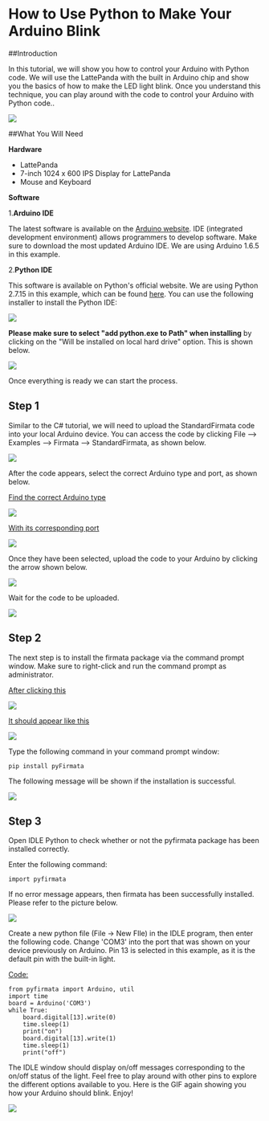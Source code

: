 # How to Use Python to Make Your Arduino Blink

##Introduction

In this tutorial, we will show you how to control your Arduino with Python code. We will use the LattePanda with the built in Arduino chip and show you the basics of how to make the LED light blink. Once you understand this technique, you can play around with the code to control your Arduino with Python code..

![](../../assets/images/Delta_BIOS_Tutorial/Jn1Tk29.webp)

##What You Will Need

**Hardware**

- LattePanda
- 7-inch 1024 x 600 IPS Display for LattePanda
- Mouse and Keyboard

**Software**

1.**Arduino IDE**

The latest software is available on the [Arduino website](https://www.arduino.cc/en/Main/Software?). IDE (integrated development environment) allows programmers to develop software. Make sure to download the most updated Arduino IDE. We are using Arduino 1.6.5 in this example.

2.**Python IDE**

This software is available on Python's official website. We are using Python 2.7.15 in this example, which can be found [here](https://www.python.org/downloads/release/python-2715/). You can use the following installer to install the Python IDE:

![](../../assets/images/Delta_BIOS_Tutorial/3xrIIyu.webp)

**Please make sure to select "add python.exe to Path" when installing** by clicking on the "Will be installed on local hard drive" option. This is shown below.

![](../../assets/images/Delta_BIOS_Tutorial/mqlndqy.webp)

Once everything is ready we can start the process.



## Step 1

Similar to the C# tutorial, we will need to upload the StandardFirmata code into your local Arduino device. You can access the code by clicking File --> Examples --> Firmata --> StandardFirmata, as shown below.

![](../../assets/images/Delta_BIOS_Tutorial/CSW8W4y.webp)

After the code appears, select the correct Arduino type and port, as shown below.

<u>Find the correct Arduino type</u>

![](../../assets/images/Delta_BIOS_Tutorial/VxzX1v6.webp)

<u>With its corresponding port</u>

![](../../assets/images/Delta_BIOS_Tutorial/eIobTs1.webp)



Once they have been selected, upload the code to your Arduino by clicking the arrow shown below.

![](../../assets/images/Delta_BIOS_Tutorial/RW6uOB4.webp)

Wait for the code to be uploaded.

![](../../assets/images/Delta_BIOS_Tutorial/ABxURuz.webp)



## Step 2

The next step is to install the firmata package via the command prompt window. Make sure to right-click and run the command prompt as administrator.

<u>After clicking this</u>

![](../../assets/images/Delta_BIOS_Tutorial/H3qsWIF.webp)

<u>It should appear like this</u>

![](../../assets/images/Delta_BIOS_Tutorial/6rMlGNu.webp)

Type the following command in your command prompt window: 

`pip install pyFirmata` 

The following message will be shown if the installation is successful.

![](../../assets/images/Delta_BIOS_Tutorial/2otp3ED.webp)



## Step 3

Open IDLE Python to check whether or not the pyfirmata package has been installed correctly.

Enter the following command:

`import pyfirmata`

If no error message appears, then firmata has been successfully installed. Please refer to the picture below.

![](../../assets/images/Delta_BIOS_Tutorial/L3yZO66.webp)

 

Create a new python file (File -> New FIle) in the IDLE program, then enter the following code. Change 'COM3' into the port that was shown on your device previously on Arduino. Pin 13 is selected in this example, as it is the default pin with the built-in light. 

<u>Code:</u>

```
from pyfirmata import Arduino, util
import time
board = Arduino('COM3')
while True:
    board.digital[13].write(0)
    time.sleep(1)
    print("on")
    board.digital[13].write(1)
    time.sleep(1)
    print("off")
```

The IDLE window should display on/off messages corresponding to the on/off status of the light. Feel free to play around with other pins to explore the different options available to you. Here is the GIF again showing you how your Arduino should blink. Enjoy!

![](../../assets/images/Delta_BIOS_Tutorial/Jn1Tk29.webp)

